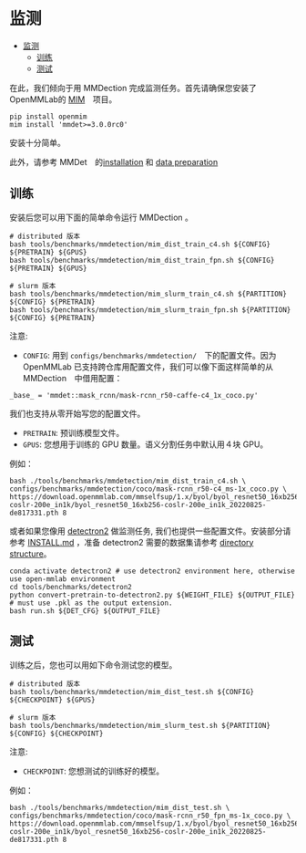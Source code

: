 # 监测

- [监测](#监测)
  - [训练](#训练)
  - [测试](#测试)

在此，我们倾向于用 MMDection 完成监测任务。首先请确保您安装了OpenMMLab的 [MIM](https://github.com/open-mmlab/mim)　项目。

```shell
pip install openmim
mim install 'mmdet>=3.0.0rc0'
```

安装十分简单。

此外，请参考 MMDet　的[installation](https://mmdetection.readthedocs.io/en/dev-3.x/get_started.html) 和 [data preparation](https://mmdetection.readthedocs.io/en/dev-3.x/user_guides/dataset_prepare.html)

## 训练

安装后您可以用下面的简单命令运行 MMDection 。

```shell
# distributed 版本
bash tools/benchmarks/mmdetection/mim_dist_train_c4.sh ${CONFIG} ${PRETRAIN} ${GPUS}
bash tools/benchmarks/mmdetection/mim_dist_train_fpn.sh ${CONFIG} ${PRETRAIN} ${GPUS}

# slurm 版本
bash tools/benchmarks/mmdetection/mim_slurm_train_c4.sh ${PARTITION} ${CONFIG} ${PRETRAIN}
bash tools/benchmarks/mmdetection/mim_slurm_train_fpn.sh ${PARTITION} ${CONFIG} ${PRETRAIN}
```

注意:

- `CONFIG`: 用到 `configs/benchmarks/mmdetection/`　下的配置文件。因为　OpenMMLab 已支持跨仓库用配置文件，我们可以像下面这样简单的从　MMDection　中借用配置：

```shell
_base_ = 'mmdet::mask_rcnn/mask-rcnn_r50-caffe-c4_1x_coco.py'
```
我们也支持从零开始写您的配置文件。

- `PRETRAIN`: 预训练模型文件。
- `GPUS`: 您想用于训练的 GPU 数量。语义分割任务中默认用４块 GPU。

例如：

```shell
bash ./tools/benchmarks/mmdetection/mim_dist_train_c4.sh \
configs/benchmarks/mmdetection/coco/mask-rcnn_r50-c4_ms-1x_coco.py \
https://download.openmmlab.com/mmselfsup/1.x/byol/byol_resnet50_16xb256-coslr-200e_in1k/byol_resnet50_16xb256-coslr-200e_in1k_20220825-de817331.pth 8
```

或者如果您像用 [detectron2](https://github.com/facebookresearch/detectron2) 做监测任务, 我们也提供一些配置文件。安装部分请参考 [INSTALL.md](https://github.com/facebookresearch/detectron2/blob/main/INSTALL.md) ，准备 detectron2 需要的数据集请参考 [directory structure](https://github.com/facebookresearch/detectron2/tree/main/datasets)。

```shell
conda activate detectron2 # use detectron2 environment here, otherwise use open-mmlab environment
cd tools/benchmarks/detectron2
python convert-pretrain-to-detectron2.py ${WEIGHT_FILE} ${OUTPUT_FILE} # must use .pkl as the output extension.
bash run.sh ${DET_CFG} ${OUTPUT_FILE}
```

## 测试

训练之后，您也可以用如下命令测试您的模型。

```shell
# distributed 版本
bash tools/benchmarks/mmdetection/mim_dist_test.sh ${CONFIG} ${CHECKPOINT} ${GPUS}

# slurm 版本
bash tools/benchmarks/mmdetection/mim_slurm_test.sh ${PARTITION} ${CONFIG} ${CHECKPOINT}
```

注意:

- `CHECKPOINT`: 您想测试的训练好的模型。

例如：

```shell
bash ./tools/benchmarks/mmdetection/mim_dist_test.sh \
configs/benchmarks/mmdetection/coco/mask-rcnn_r50_fpn_ms-1x_coco.py \
https://download.openmmlab.com/mmselfsup/1.x/byol/byol_resnet50_16xb256-coslr-200e_in1k/byol_resnet50_16xb256-coslr-200e_in1k_20220825-de817331.pth 8
```

